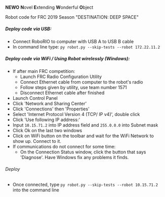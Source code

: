 **NEWO** **N**ovel **E**xtending **W**onderful **O**bject

Robot code for FRC 2019 Season "DESTINATION: DEEP SPACE"

##### Deploy code via USB:
- Connect RoboRIO to computer with USB A to USB B cable
- In command line type: `py robot.py --skip-tests --robot 172.22.11.2`
##### Deploy code via WiFi / Using Robot wirelessly (Windows):
- If after main FRC competition:
  - Launch FRC Radio Configuration Utility
  - Connect Ethernet cable from computer to the robot's radio
  - Follow steps given by utility, use team number 1571
  - Disconnect Ethernet cable after finished
- Launch Control Panel
- Click 'Network and Sharing Center'
- Click 'Connections' then 'Properties'
- Select 'Internet Protocol Version 4 (TCP/ IP v4)', double click
- Click 'Use following IP address:'
- Input `10.15.71.2` into IP address field and `255.0.0.0` into Subnet mask
- Click Ok on the last two windows
- Click on WiFi button on the toolbar and wait for the WiFi Network to show up. Connect to it.
- If communications do not connect for some time:
  - On the Connection Status window, click the button that says 'Diagnose'. Have Windows fix any problems it finds.
###### Deploy
- Once connected, type `py robot.py --skip-tests --robot 10.15.71.2` into the command line
